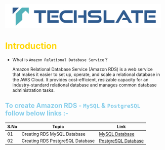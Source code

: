![TechSlate](../../../global/images/ts.png)

# <span style="color: gold;"> Introduction

- What is ``Amazon Relational Database Service`` ?

    Amazon Relational Database Service (Amazon RDS) is a web service that makes it easier to set up, operate, and scale a relational database in the AWS Cloud. It provides cost-efficient, resizable capacity for an industry-standard relational database and manages common database administration tasks.

## <span style="color: skyblue;">To create Amazon RDS - ``MySQL`` & ``PostgreSQL`` follow below links :-

S.No| Topic | Link |
|---|---------|-------------|
|01| Creating RDS MySQL Database| [MySQL Database](mysql-database/README.md) |
|02| Creating RDS PostgreSQL Database| [PostgreSQL Database](Postgresql-database/README.md) |